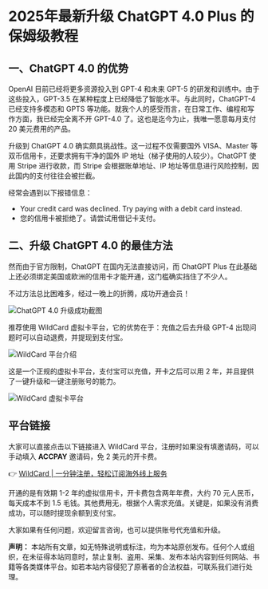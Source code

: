 # 2025年最新升级 ChatGPT 4.0 Plus 的保姆级教程

## 一、ChatGPT 4.0 的优势

OpenAI 目前已经将更多资源投入到 GPT-4 和未来 GPT-5 的研发和训练中。由于这些投入，GPT-3.5 在某种程度上已经降低了智能水平。与此同时，ChatGPT-4 已经支持多模态和 GPTS 等功能。就我个人的感受而言，在日常工作、编程和写作方面，我已经完全离不开 GPT-4.0 了。这也是迄今为止，我唯一愿意每月支付 20 美元费用的产品。

升级到 ChatGPT 4.0 确实颇具挑战性。这一过程不仅需要国外 VISA、Master 等双币信用卡，还要求拥有干净的国外 IP 地址（梯子使用的人较少）。ChatGPT 使用 Stripe 进行收款，而 Stripe 会根据账单地址、IP 地址等信息进行风险控制，因此国内的支付往往会被拦截。

经常会遇到以下报错信息：

- Your credit card was declined. Try paying with a debit card instead.
- 您的信用卡被拒绝了。请尝试用借记卡支付。

## 二、升级 ChatGPT 4.0 的最佳方法

然而由于官方限制，ChatGPT 在国内无法直接访问，而 ChatGPT Plus 在此基础上还必须绑定美国或欧洲的信用卡才能开通，这门槛确实挡住了不少人。

不过方法总比困难多，经过一晚上的折腾，成功开通会员！

![ChatGPT 4.0 升级成功截图](https://bbtdd.com/img/5659858334.webp)

推荐使用 WildCard 虚拟卡平台，它的优势在于：充值之后去升级 GPT-4 出现问题时可以自动退费，并提现到支付宝。

![WildCard 平台介绍](https://bbtdd.com/img/72524229441.webp)

这是一个正规的虚拟卡平台，支付宝可以充值，开卡之后可以用 2 年，并且提供了一键升级和一键注册账号的能力。

![WildCard 虚拟卡平台](https://bbtdd.com/img/028141410850.webp)

## 平台链接

大家可以直接点击以下链接进入 WildCard 平台，注册时如果没有填邀请码，可以手动填入 **ACCPAY** 邀请码，免 2 美元的开卡费。

👉 [WildCard | 一分钟注册，轻松订阅海外线上服务](https://bbtdd.com/WildCard)

开通的是有效期 1-2 年的虚拟信用卡，开卡费包含两年年费，大约 70 元人民币，每天成本不到 1.5 毛钱。其他费用无，根据个人需求充值。关键是，如果没有消费成功，可以随时提现余额到支付宝。

大家如果有任何问题，欢迎留言咨询，也可以提供账号代充值和升级。

**声明：** 本站所有文章，如无特殊说明或标注，均为本站原创发布。任何个人或组织，在未征得本站同意时，禁止复制、盗用、采集、发布本站内容到任何网站、书籍等各类媒体平台。如若本站内容侵犯了原著者的合法权益，可联系我们进行处理。